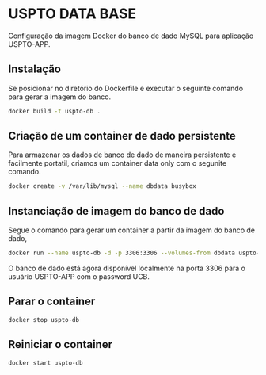 # USPTO DATA BASE

Configuração da imagem Docker do banco de dado MySQL para aplicação USPTO-APP. 

## Instalação

Se posicionar no diretório do Dockerfile e executar o seguinte comando para gerar a imagem do banco.

```bash
docker build -t uspto-db .
```

## Criação de um container de dado persistente

Para armazenar os dados de banco de dado de maneira persistente e facilmente portatil, criamos um container data only com o segunite comando.  

```bash
docker create -v /var/lib/mysql --name dbdata busybox
```

## Instanciação de imagem do banco de dado
Segue o comando para gerar um container a partir da imagem do banco de dado, 

```bash
docker run --name uspto-db -d -p 3306:3306 --volumes-from dbdata uspto-db
```

O banco de dado está agora disponível localmente na porta 3306 para o usuário USPTO-APP com o password UCB.                                                                                                                                      


## Parar o container

```bash
docker stop uspto-db
```

## Reiniciar o container

```bash
docker start uspto-db
```

